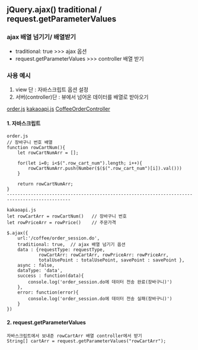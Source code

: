 ## jQuery.ajax() traditional / request.getParameterValues

### ajax 배열 넘기기/ 배열받기

- traditional: true >>> ajax 옵션
- request.getParameterValues >>> controller 배열 받기

### 사용 예시

1. view 단 : 자바스크립트 옵션 설정
2. 서버(controller)단 : 뷰에서 넘어온 데이터를 배열로 받아오기

[order.js](https://github.com/hyeah0/SmartWeb_Contents_WebApplication_developer_class/blob/main/6_Spring_Project_%EC%9B%90%EB%91%90%EC%87%BC%ED%95%91%EB%AA%B0/spring/Final_Coffee_CuppACoffee/src/main/webapp/resources/js/cartAndOrderJs/order.js)
[kakaoapi.js](https://github.com/hyeah0/SmartWeb_Contents_WebApplication_developer_class/blob/main/6_Spring_Project_%EC%9B%90%EB%91%90%EC%87%BC%ED%95%91%EB%AA%B0/spring/Final_Coffee_CuppACoffee/src/main/webapp/resources/js/cartAndOrderJs/kakaoapi.js)
[CoffeeOrderController](https://github.com/hyeah0/SmartWeb_Contents_WebApplication_developer_class/blob/main/6_Spring_Project_%EC%9B%90%EB%91%90%EC%87%BC%ED%95%91%EB%AA%B0/spring/Final_Coffee_CuppACoffee/src/main/java/com/spring/coffee/CoffeeOrderController.java)

#### 1. 자바스크립트

```
order.js
// 장바구니 번호 배열
function rowCartNum(){
    let rowCartNumArr = [];

    for(let i=0; i<$(".row_cart_num").length; i++){
        rowCartNumArr.push(Number($($(".row_cart_num")[i]).val()))
    }

    return rowCartNumArr;
}
----------------------------------------------------------------------------------------------

kakaoapi.js
let rowCartArr = rowCartNum()	// 장바구니 번호
let rowPriceArr = rowPrice()	// 주문가격

$.ajax({
    url:'/coffee/order_session.do',
    traditional: true,	// ajax 배열 넘기기 옵션
    data : {requestType: requestType,
            rowCartArr: rowCartArr, rowPriceArr: rowPriceArr,
            totalUsePoint : totalUsePoint, savePoint : savePoint },
    async : false,
    dataType: 'data',
    success : function(data){
        console.log('order_session.do에 데이터 전송 완료(장바구니)')
    },
    error: function(error){
        console.log('order_session.do에 데이터 전송 실패(장바구니)')
    }
})
```

#### 2. request.getParameterValues

```
자바스크립트에서 보내준 rowCartArr 배열 controller에서 받기
String[] cartArr = request.getParameterValues("rowCartArr");

```
